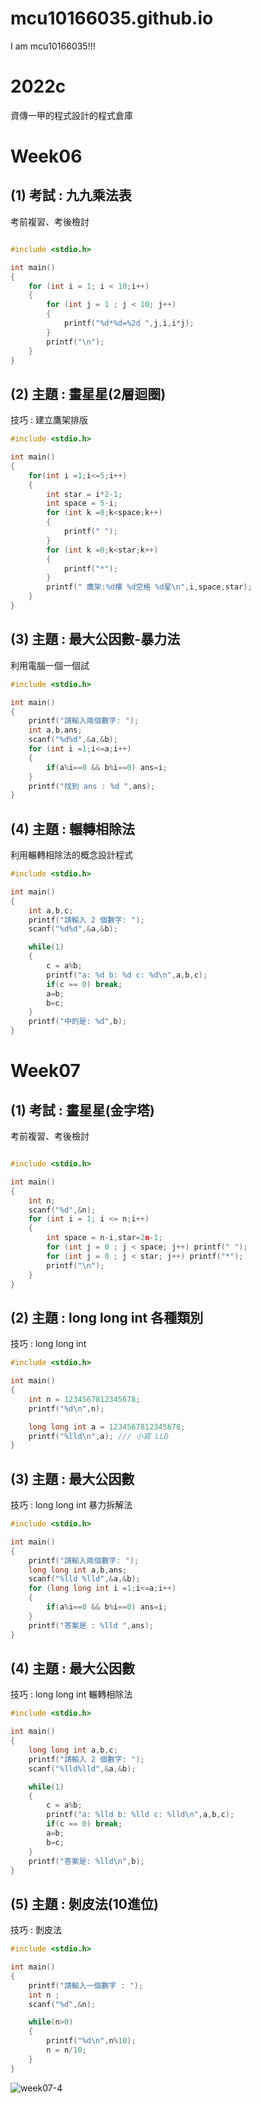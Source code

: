 # mcu10166035.github.io
I am mcu10166035!!!

# 2022c
資傳一甲的程式設計的程式倉庫

# Week06

## (1) 考試 : 九九乘法表
考前複習、考後檢討
```cpp

#include <stdio.h>

int main()
{
	for (int i = 1; i < 10;i++)
	{
		for (int j = 1 ; j < 10; j++)
		{
			printf("%d*%d=%2d ",j,i,i*j);
		}
		printf("\n");
	}
}

```
## (2) 主題 : 畫星星(2層迴圈)
技巧 : 建立鷹架排版
```cpp
#include <stdio.h>

int main()
{
    for(int i =1;i<=5;i++)
    {
        int star = i*2-1;
        int space = 5-i;
        for (int k =0;k<space;k++)
        {
            printf(" ");
        }
        for (int k =0;k<star;k++)
        {
            printf("*");
        }
        printf(" 鷹架:%d樓 %d空格 %d星\n",i,space,star);
    }
}

```
## (3) 主題 : 最大公因數-暴力法
利用電腦一個一個試
```cpp
#include <stdio.h>

int main()
{
    printf("請輸入兩個數字: ");
    int a,b,ans;
    scanf("%d%d",&a,&b);
    for (int i =1;i<=a;i++)
    {
        if(a%i==0 && b%i==0) ans=i;
    }
    printf("找到 ans : %d ",ans);
}

```
## (4) 主題 : 輾轉相除法
利用輾轉相除法的概念設計程式
```cpp
#include <stdio.h>

int main()
{
    int a,b,c;
    printf("請輸入 2 個數字: ");
    scanf("%d%d",&a,&b);

    while(1)
    {
        c = a%b;
        printf("a: %d b: %d c: %d\n",a,b,c);
        if(c == 0) break;
        a=b;
        b=c;
    }
    printf("中的是: %d",b);
}

```

# Week07

## (1) 考試 : 畫星星(金字塔)
考前複習、考後檢討
```cpp

#include <stdio.h>

int main()
{
	int n;
	scanf("%d",&n);
	for (int i = 1; i <= n;i++)
	{
		int space = n-i,star=2n-1;
		for (int j = 0 ; j < space; j++) printf(" ");
		for (int j = 0 ; j < star; j++) printf("*");
		printf("\n");
	}
}

```
## (2) 主題 : long long int 各種類別
技巧 : long long int
```cpp
#include <stdio.h>

int main()
{
    int n = 1234567812345678;
    printf("%d\n",n);

    long long int a = 1234567812345678;
    printf("%lld\n",a); /// 小寫 LLD
}
```
## (3) 主題 : 最大公因數
技巧 : long long int 暴力拆解法
```cpp
#include <stdio.h>

int main()
{
    printf("請輸入兩個數字: ");
    long long int a,b,ans;
    scanf("%lld %lld",&a,&b);
    for (long long int i =1;i<=a;i++)
    {
        if(a%i==0 && b%i==0) ans=i;
    }
    printf("答案是 : %lld ",ans);
}
```
## (4) 主題 : 最大公因數
技巧 : long long int 輾轉相除法
```cpp
#include <stdio.h>

int main()
{
    long long int a,b,c;
    printf("請輸入 2 個數字: ");
    scanf("%lld%lld",&a,&b);

    while(1)
    {
        c = a%b;
        printf("a: %lld b: %lld c: %lld\n",a,b,c);
        if(c == 0) break;
        a=b;
        b=c;
    }
    printf("答案是: %lld\n",b);
}
```
## (5) 主題 : 剝皮法(10進位)
技巧 : 剝皮法
```cpp
#include <stdio.h>

int main()
{
    printf("請輸入一個數字 : ");
    int n ;
    scanf("%d",&n);

    while(n>0)
    {
        printf("%d\n",n%10);
        n = n/10;
    }
}
```
![week07-4](https://user-images.githubusercontent.com/114201423/197105855-88870f4c-7492-48b0-b004-c105e6047026.png)

